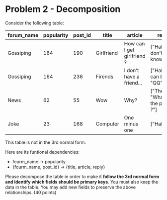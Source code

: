 # Problem 2 - Decomposition

Consider the following table:

|forum_name|popularity|post_id|title|article|reply|
|---|---|---|---|---|---|
|Gossiping|164|190|Girlfriend|How can I get girlfriend ?|["Haha", "I don't know"]
|Gossiping|164|236|Firends|I don't have a friend...|["Haha", "I can be", "QQ"]
|News|62|55|Wow|Why?|["Then?", "What's the point ?"]
|Joke|23|168|Computer|One minus one|["Hahaha"]

This table is not in the 3rd normal form.

Here are its funtional dependencies:
- fourm_name -> popularity
- {fourm_name, post_id} -> {title, article, reply}

Please decompose the table in order to make it **follow the 3rd normal form and identify which fields should be primary keys**. You must also keep the data in the table. You may add new fields to preserve the above relationships. (40 points)
